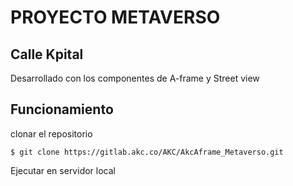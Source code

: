 # PROYECTO METAVERSO 

## Calle Kpital
Desarrollado con los componentes de A-frame y Street view

## Funcionamiento
clonar el repositorio

`$ git clone https://gitlab.akc.co/AKC/AkcAframe_Metaverso.git`

Ejecutar en servidor local